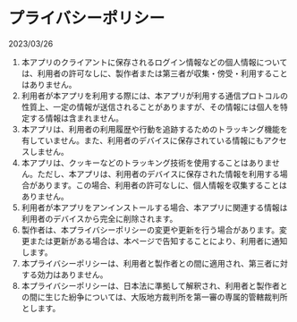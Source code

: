# プライバシーポリシー
2023/03/26

1. 本アプリのクライアントに保存されるログイン情報などの個人情報については、利用者の許可なしに、製作者または第三者が収集・傍受・利用することはありません。
2. 利用者が本アプリを利用する際には、本アプリが利用する通信プロトコルの性質上、一定の情報が送信されることがありますが、その情報には個人を特定する情報は含まれません。
3. 本アプリは、利用者の利用履歴や行動を追跡するためのトラッキング機能を有していません。また、利用者のデバイスに保存されている情報にもアクセスしません。
4. 本アプリは、クッキーなどのトラッキング技術を使用することはありません。ただし、本アプリは、利用者のデバイスに保存された情報を利用する場合があります。この場合、利用者の許可なしに、個人情報を収集することはありません。
5. 利用者が本アプリをアンインストールする場合、本アプリに関連する情報は利用者のデバイスから完全に削除されます。
6. 製作者は、本プライバシーポリシーの変更や更新を行う場合があります。変更または更新がある場合は、本ページで告知することにより、利用者に通知します。
7. 本プライバシーポリシーは、利用者と製作者との間に適用され、第三者に対する効力はありません。
8. 本プライバシーポリシーは、日本法に準拠して解釈され、利用者と製作者との間に生じた紛争については、大阪地方裁判所を第一審の専属的管轄裁判所とします。